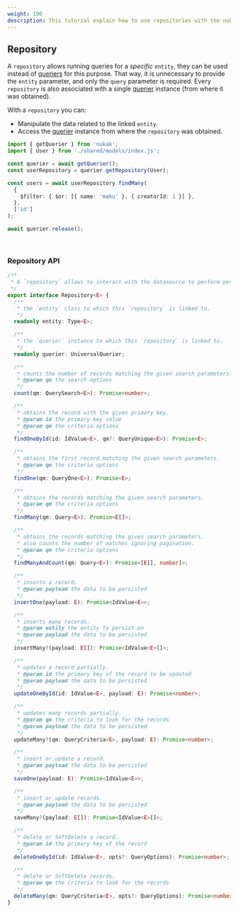 ```yaml
---
weight: 190
description: This tutorial explain how to use repositories with the nukak orm.
---
```


## Repository

A `repository` allows running queries for a _specific_ `entity`, they can be used instead of [queriers](/docs/querying-querier) for this purpose. That way, it is unnecessary to provide the `entity` parameter, and only the `query` parameter is required. Every `repository` is also associated with a single [querier](/docs/querying-querier) instance (from where it was obtained).

With a `repository` you can:

- Manipulate the data related to the linked `entity`.
- Access the [querier](/docs/querying-querier) instance from where the `repository` was obtained.

```ts
import { getQuerier } from 'nukak';
import { User } from './shared/models/index.js';

const querier = await getQuerier();
const userRepository = querier.getRepository(User);

const users = await userRepository.findMany(
  {
    $filter: { $or: [{ name: 'maku' }, { creatorId: 1 }] },
  },
  ['id']
);

await querier.release();
```

&nbsp;

### Repository API

```ts
/**
 * A `repository` allows to interact with the datasource to perform persistence operations on a specific entity.
 */
export interface Repository<E> {
  /**
   * the `entity` class to which this `repository` is linked to.
   */
  readonly entity: Type<E>;

  /**
   * the `querier` instance to which this `repository` is linked to.
   */
  readonly querier: UniversalQuerier;

  /**
   * counts the number of records matching the given search parameters.
   * @param qm the search options
   */
  count(qm: QuerySearch<E>): Promise<number>;

  /**
   * obtains the record with the given primary key.
   * @param id the primary key value
   * @param qm the criteria options
   */
  findOneById(id: IdValue<E>, qm?: QueryUnique<E>): Promise<E>;

  /**
   * obtains the first record matching the given search parameters.
   * @param qm the criteria options
   */
  findOne(qm: QueryOne<E>): Promise<E>;

  /**
   * obtains the records matching the given search parameters.
   * @param qm the criteria options
   */
  findMany(qm: Query<E>): Promise<E[]>;

  /**
   * obtains the records matching the given search parameters,
   * also counts the number of matches ignoring pagination.
   * @param qm the criteria options
   */
  findManyAndCount(qm: Query<E>): Promise<[E[], number]>;

  /**
   * inserts a record.
   * @param payload the data to be persisted
   */
  insertOne(payload: E): Promise<IdValue<E>>;

  /**
   * inserts many records.
   * @param entity the entity to persist on
   * @param payload the data to be persisted
   */
  insertMany?(payload: E[]): Promise<IdValue<E>[]>;

  /**
   * updates a record partially.
   * @param id the primary key of the record to be updated
   * @param payload the data to be persisted
   */
  updateOneById(id: IdValue<E>, payload: E): Promise<number>;

  /**
   * updates many records partially.
   * @param qm the criteria to look for the records
   * @param payload the data to be persisted
   */
  updateMany?(qm: QueryCriteria<E>, payload: E): Promise<number>;

  /**
   * insert or update a record.
   * @param payload the data to be persisted
   */
  saveOne(payload: E): Promise<IdValue<E>>;

  /**
   * insert or update records.
   * @param payload the data to be persisted
   */
  saveMany?(payload: E[]): Promise<IdValue<E>[]>;

  /**
   * delete or SoftDelete a record.
   * @param id the primary key of the record
   */
  deleteOneById(id: IdValue<E>, opts?: QueryOptions): Promise<number>;

  /**
   * delete or SoftDelete records.
   * @param qm the criteria to look for the records
   */
  deleteMany(qm: QueryCriteria<E>, opts?: QueryOptions): Promise<number>;
}
```
